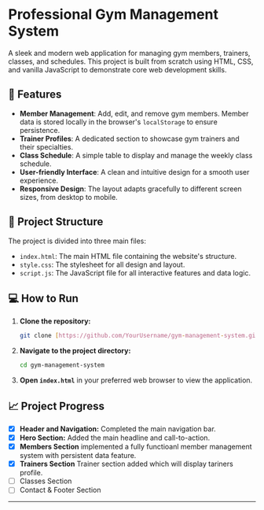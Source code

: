 # Professional Gym Management System

A sleek and modern web application for managing gym members, trainers, classes, and schedules. This project is built from scratch using HTML, CSS, and vanilla JavaScript to demonstrate core web development skills.

## 🚀 Features

- **Member Management**: Add, edit, and remove gym members. Member data is stored locally in the browser's `localStorage` to ensure persistence.
- **Trainer Profiles**: A dedicated section to showcase gym trainers and their specialties.
- **Class Schedule**: A simple table to display and manage the weekly class schedule.
- **User-friendly Interface**: A clean and intuitive design for a smooth user experience.
- **Responsive Design**: The layout adapts gracefully to different screen sizes, from desktop to mobile.

## 📁 Project Structure

The project is divided into three main files:
- `index.html`: The main HTML file containing the website's structure.
- `style.css`: The stylesheet for all design and layout.
- `script.js`: The JavaScript file for all interactive features and data logic.

## 💻 How to Run

1.  **Clone the repository:**
    ```bash
    git clone [https://github.com/YourUsername/gym-management-system.git](https://github.com/YourUsername/gym-management-system.git)
    ```
2.  **Navigate to the project directory:**
    ```bash
    cd gym-management-system
    ```
3.  **Open `index.html`** in your preferred web browser to view the application.

## 📈 Project Progress

- [x] **Header and Navigation:** Completed the main navigation bar.
- [x] **Hero Section:** Added the main headline and call-to-action.
- [x] **Members Section** implemented a fully functioanl member management system with persistent data feature.
- [x] **Trainers Section** Trainer section added which will display tariners profile.
- [ ] Classes Section
- [ ] Contact & Footer Section

***

